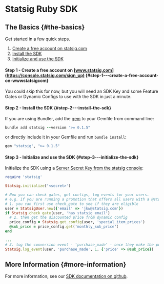 # Statsig Ruby SDK

## The Basics {#the-basics}

Get started in a few quick steps.

1. [Create a free account on statsig.com](#step1)
2. [Install the SDK](#step2)
3. [Initialize and use the SDK](#step3)

<a name="step1"></a>

#### Step 1 - Create a free account on [www.statsig.com](https://console.statsig.com/sign_up) {#step-1---create-a-free-account-on-wwwstatsigcom}

You could skip this for now, but you will need an SDK Key and some Feature Gates or Dynamic Configs to use with the SDK in just a minute.

<a name="step2"></a>

#### Step 2 - Install the SDK {#step-2---install-the-sdk}

If you are using Bundler, add the [gem](https://rubygems.org/gems/statsig) to your Gemfile from command line:
```Ruby
bundle add statsig --version ">= 0.1.5"
```
or directly include it in your Gemfile and run `bundle install`:
```Ruby
gem "statsig", ">= 0.1.5"
```

#### Step 3 - Initialize and use the SDK {#step-3---initialize-the-sdk}

Initialize the SDK using a [Server Secret Key from the statsig console](https://console.statsig.com/api_keys):

```Ruby
require 'statsig'

Statsig.initialize('<secret>')

# Now you can check gates, get configs, log events for your users.
# e.g. if you are running a promotion that offers all users with a @statsig.com email a discounted price on your monthly subscription service,
# 1. you can first use check_gate to see if they are eligible
user = StatsigUser.new({'email' => 'jkw@statsig.com'})
if Statsig.check_gate(user, 'has_statsig_email')
  # 2. then get the discounted price from dynamic config
  price_config = Statsig.get_config(user, 'special_item_prices')
  @sub_price = price_config.get('monthly_sub_price')
end

...
# 3. log the conversion event - 'purchase_made' - once they make the purchase
Statsig.log_event(user, 'purchase_made', 1, {'price' => @sub_price})
```


## More Information {#more-information}

For more information, see our [SDK documentation on github](https://github.com/statsig-io/ruby-sdk).
